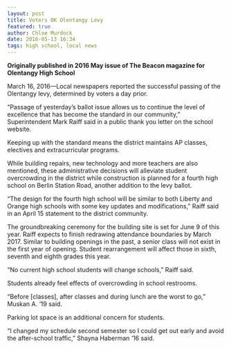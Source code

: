 ```yaml
---
layout: post
title: Voters OK Olentangy Levy
featured: true
author: Chloe Murdock
date: 2016-05-13 16:34
tags: high school, local news
---
```


**Originally published in 2016 May issue of The Beacon magazine for Olentangy High School**

March 16, 2016—Local newspapers reported the successful passing of the Olentangy levy, determined by voters a day prior.

“Passage of yesterday’s ballot issue allows us to continue the level of excellence that has become the standard in our community,” Superintendent Mark Raiff said in a public thank you letter on the school website.

Keeping up with the standard means the district maintains AP classes, electives and extracurricular programs.

While building repairs, new technology and more teachers are also mentioned, these administrative decisions will alleviate student overcrowding in the district while construction is planned for a fourth high school on Berlin Station Road, another addition to the levy ballot.

“The design for the fourth high school will be similar to both Liberty and Orange high schools with some key updates and modifications,” Raiff said in an April 15 statement to the district community.

The groundbreaking ceremony for the building site is set for June 9 of this year. Raiff expects to finish redrawing attendance boundaries by March 2017. Similar to building openings in the past, a senior class will not exist in the first year of opening. Student rearrangement will affect those in sixth, seventh and eighth grades this year.

“No current high school students will change schools,” Raiff said.

Students already feel effects of overcrowding in school restrooms.

“Before [classes], after classes and during lunch are the worst to go,” Muskan A. ‘19 said.

Parking lot space is an additional concern for students.

“I changed my schedule second semester so I could get out early and avoid the after-school traffic,” Shayna Haberman ‘16 said.
